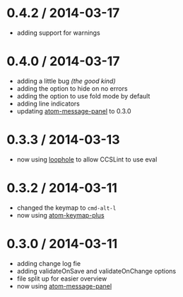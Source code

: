 
0.4.2 / 2014-03-17
==================

 * adding support for warnings

0.4.0 / 2014-03-17
==================

 * adding a little bug *(the good kind)*
 * adding the option to hide on no errors
 * adding the option to use fold mode by default
 * adding line indicators
 * updating [atom-message-panel](https://github.com/tcarlsen/atom-message-panel) to 0.3.0

0.3.3 / 2014-03-13
==================

 * now using [loophole](https://github.com/atom/loophole) to allow CCSLint to use eval

0.3.2 / 2014-03-11
==================

 * changed the keymap to `cmd-alt-l`
 * now using [atom-keymap-plus](https://github.com/tcarlsen/atom-keymap-plus)

0.3.0 / 2014-03-11
==================

 * adding change log fie
 * adding validateOnSave and validateOnChange options
 * file split up for easier overview
 * now using [atom-message-panel](https://github.com/tcarlsen/atom-message-panel)
